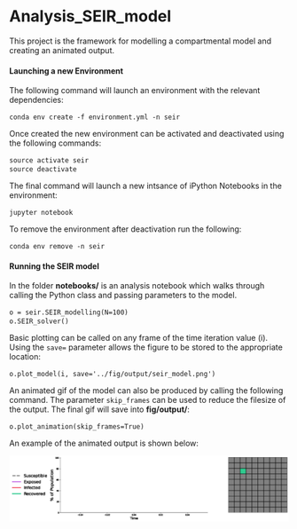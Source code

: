 # Analysis_SEIR_model

This project is the framework for modelling a compartmental model and creating an animated output.

#### Launching a new Environment
The following command will launch an environment with the relevant dependencies:
```
conda env create -f environment.yml -n seir
```
Once created the new environment can be activated and deactivated using the following commands:
```
source activate seir
source deactivate
```
The final command will launch a new intsance of iPython Notebooks in the environment:
```
jupyter notebook
```
To remove the environment after deactivation run the following:
```
conda env remove -n seir
```

#### Running the SEIR model
In the folder **notebooks/** is an analysis notebook which walks through calling the Python class and passing parameters to the model.
```
o = seir.SEIR_modelling(N=100)
o.SEIR_solver()
```
Basic plotting can be called on any frame of the time iteration value (i). Using the `save=` parameter allows the figure to be stored to the appropriate location:
```
o.plot_model(i, save='../fig/output/seir_model.png')
```
An animated gif of the model can also be produced by calling the following command. The parameter `skip_frames` can be used to reduce the filesize of the output. The final gif will save into **fig/output/**:
```
o.plot_animation(skip_frames=True)
```
An example of the animated output is shown below:
<p align="center">
	<img src="fig/output/animation.gif" width="550">
</p>
